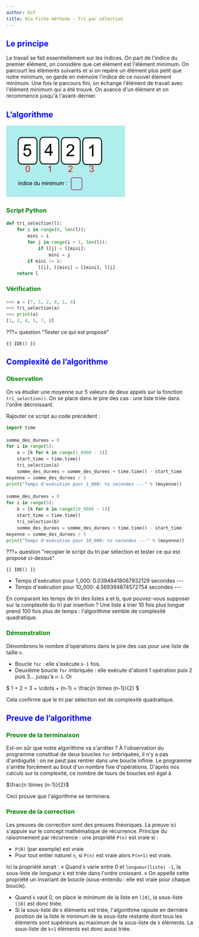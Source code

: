 ```yaml
---
author: ELP
title: 01a Fiche méthode - Tri par sélection
---
```


## <H2 STYLE="COLOR:BLUE;">**Le principe</h2>**

Le travail se fait essentiellement sur les indices.
On part de l'indice du premier élément, on considère que cet élément est l'élément minimum.
On parcourt les éléments suivants et si on repère un élément plus petit que notre minimum, on garde en mémoire l'indice de ce nouvel élément minimum.
Une fois le parcours fini, on échange l'élément de travail avec l'élément minimum qui a été trouvé.
On avance d'un élément et on recommence jusqu'à l'avant-dernier.

## <H2 STYLE="COLOR:BLUE;">**L’algorithme</h2>**

![animation_selection](animation_selection.gif)

### <H3 STYLE="COLOR:GREEN;">**Script Python</h3>**

```python
def tri_selection(l):
    for i in range(0, len(l)):
        mini = i
        for j in range(i + 1, len(l)):
            if l[j] < l[mini]:
                mini = j
        if mini != i:
            l[i], l[mini] = l[mini], l[i]
    return l
```

### <H3 STYLE="COLOR:GREEN;">**Vérification</h3>**

```python
>>> a = [7, 5, 2, 8, 1, 4]
>>> tri_selection(a)
>>> print(a)
[1, 2, 4, 5, 7, 8]
```

???+ question "Tester ce qui est proposé"

    {{ IDE() }}

## <H2 STYLE="COLOR:BLUE;">**Complexité de l’algorithme</h2>**

### <H3 STYLE="COLOR:GREEN;">**Observation</h3>**

On va étudier une moyenne sur 5 valeurs de deux appels sur la fonction `tri_selection()`. On se place dans le pire des cas : une liste triée dans l'ordre décroissant.

Rajouter ce script au code précédent :

```python
import time

somme_des_durees = 0
for i in range(5):
    a = [k for k in range(1_0000 - 1)]
    start_time = time.time()
    tri_selection(a)
    somme_des_durees = somme_des_durees + time.time() - start_time
moyenne = somme_des_durees / 5
print("Temps d'exécution pour 1_000: %s secondes ---" % (moyenne))

somme_des_durees = 0
for i in range(5):
    b = [k for k in range(10_0000 - 1)]
    start_time = time.time()
    tri_selection(b)
    somme_des_durees = somme_des_durees + time.time() - start_time
moyenne = somme_des_durees / 5
print("Temps d'exécution pour 10_000: %s secondes ---" % (moyenne))
```
???+ question "recopier le script du tri par sélection et tester ce qui est proposé ci-dessus"

    {{ IDE() }}


- Temps d'exécution pour 1_000: 0.03949418067932129 secondes ---
- Temps d'exécution pour 10_000: 4.569394874572754 secondes ---

En comparant les temps de tri des listes a et b, que pouvez-vous supposer sur la complexité du tri par insertion ?
Une liste à trier 10 fois plus longue prend 100 fois plus de temps : l'algorithme semble de complexité quadratique.

### <H3 STYLE="COLOR:GREEN;">**Démonstration</h3>**

Dénombrons le nombre d'opérations dans le pire des cas pour une liste de taille `n`.

- Boucle `for` : elle s'exécute `n-1` fois.
- Deuxième boucle `for` imbriquée : elle exécute d'abord 1 opération puis 2 puis 3... jusqu'à `n-1`. Or

$ 1 + 2 + 3 + \cdots + (n-1) = \frac{n \times (n-1)}{2} $

Cela confirme que le tri par sélection est de complexité quadratique.

## <H2 STYLE="COLOR:BLUE;">**Preuve de l’algorithme</h2>**

### <H3 STYLE="COLOR:GREEN;">**Preuve de la terminaison</h3>**

Est-on sûr que notre algorithme va s'arrêter ?
À l'observation du programme constitué de deux boucles `for` imbriquées, il n'y a pas d'ambiguïté : on ne peut pas rentrer dans une boucle infinie. Le programme s'arrête forcément au bout d'un nombre fixe d'opérations. D'après nos calculs sur la complexité, ce nombre de tours de boucles est égal à

$\frac{n \times (n-1)}{2}$

Ceci prouve que l'algorithme se terminera.

### <H3 STYLE="COLOR:GREEN;">**Preuve de la correction</h3>**

Les preuves de correction sont des preuves théoriques. La preuve ici s'appuie sur le concept mathématique de récurrence. Principe du raisonnement par récurrence : une propriété `P(n)` est vraie si :

- `P(0)` (par exemple) est vraie
- Pour tout entier naturel `n`, si `P(n)` est vraie alors `P(n+1)` est vraie.

Ici la propriété serait : « Quand `k` varie entre 0 et `longueur(liste) -1`, la sous-liste de longueur `k` est triée dans l'ordre croissant. » On appelle cette propriété un invariant de boucle (sous-entendu : elle est vraie pour chaque boucle).

- Quand `k` vaut 0, on place le minimum de la liste en `l[0]`, la sous-liste `l[0]` est donc triée.
- Si la sous-liste de `k` éléments est triée, l'algorithme rajoute en dernière position de la liste le minimum de la sous-liste restante dont tous les éléments sont supérieurs au maximum de la sous-liste de `k` éléments. La sous-liste de `k+1` éléments est donc aussi triée.